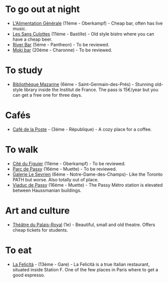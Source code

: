 # To go out at night
- [L'Alimentation Générale](https://g.page/lalimentation-generale) (11éme - Oberkampf) - Cheap bar, often has live music.
- [Les Sans Culottes](https://goo.gl/maps/i7JMq4ft2Rx4f6d56) (11éme - Bastille) - Old style bistro where you can have a cheap beer.
- [River Bar](https://goo.gl/maps/s8GxW45jFuNbenTU6) (5éme - Pantheon) - To be reviewed.
- [Moki bar](https://goo.gl/maps/1cHc1XTbmQNUPP1z7) (20éme - Charonne) - To be reviewed.

# To study
- [Bibliothèque Mazarine](https://g.page/BibMazarine) (6éme - Saint-Germain-des-Prés) - Stunning old-style library inside the Institut de France. The pass is 15€/year but you can get a free one for three days.

# Cafés
- [Café de la Poste](https://goo.gl/maps/saiEZVvLvntYjdSK9) - (3éme - République) - A cozy place for a coffee.

# To walk
- [Cité du Figuier](https://goo.gl/maps/Dk9gkVaJM5cFyEGa6) (11éme - Oberkampf) - To be reviewed.
- [Parc de Passy](https://goo.gl/maps/9eos6tUbSdnCD34q7) (16éme - Muette) - To be reviewed.
- [Galerie Le Sevrien](https://goo.gl/maps/Mtq9Tesb8ty4FUjT9) (6éme - Notre-Dame-des-Champs)- Like the Toronto PATH but worse. Also totally out of place.
- [Viaduc de Passy](https://goo.gl/maps/YHhxdxAqDRk91dC66) (16éme - Muette) - The Passy Métro station is elevated between Haussmanian buildings.

# Art and culture
- [Théâtre du Palais-Royal](https://goo.gl/maps/7ccvoKendDxLMYab9) (1e) - Beautiful, small and old theatre. Offers cheap tickets for students.

# To eat
- [La Felicità](https://goo.gl/maps/JZD5uGgtKRZR5jn78) - (13éme - Gare) - La Felicità is a true Italian restaurant, situated inside Station F. One of the few places in Paris where to get a good espresso.